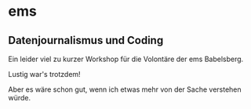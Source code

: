 # ems
Datenjournalismus und Coding
----------------------------

Ein leider viel zu kurzer Workshop für die Volontäre der ems Babelsberg.

Lustig war's trotzdem!

Aber es wäre schon gut, wenn ich etwas mehr von der Sache verstehen würde.
